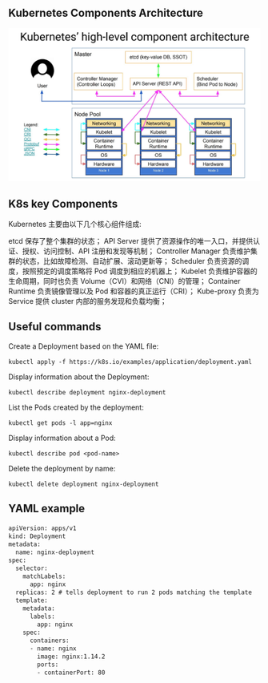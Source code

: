 ## Kubernetes Components Architecture
![Alt text](images/image.png)

## K8s key Components

Kubernetes 主要由以下几个核心组件组成:

etcd 保存了整个集群的状态；
API Server 提供了资源操作的唯一入口，并提供认证、授权、访问控制、API 注册和发现等机制；
Controller Manager 负责维护集群的状态，比如故障检测、自动扩展、滚动更新等；
Scheduler 负责资源的调度，按照预定的调度策略将 Pod 调度到相应的机器上；
Kubelet 负责维护容器的生命周期，同时也负责 Volume（CVI）和网络（CNI）的管理；
Container Runtime 负责镜像管理以及 Pod 和容器的真正运行（CRI）；
Kube-proxy 负责为 Service 提供 cluster 内部的服务发现和负载均衡；

## Useful commands

Create a Deployment based on the YAML file:
```
kubectl apply -f https://k8s.io/examples/application/deployment.yaml
```
Display information about the Deployment:
```
kubectl describe deployment nginx-deployment
```
List the Pods created by the deployment:
```
kubectl get pods -l app=nginx
```

Display information about a Pod:
```
kubectl describe pod <pod-name>
```
Delete the deployment by name:
```
kubectl delete deployment nginx-deployment
```
## YAML example 

```
apiVersion: apps/v1
kind: Deployment
metadata:
  name: nginx-deployment
spec:
  selector:
    matchLabels:
      app: nginx
  replicas: 2 # tells deployment to run 2 pods matching the template
  template:
    metadata:
      labels:
        app: nginx
    spec:
      containers:
      - name: nginx
        image: nginx:1.14.2
        ports:
        - containerPort: 80
```
